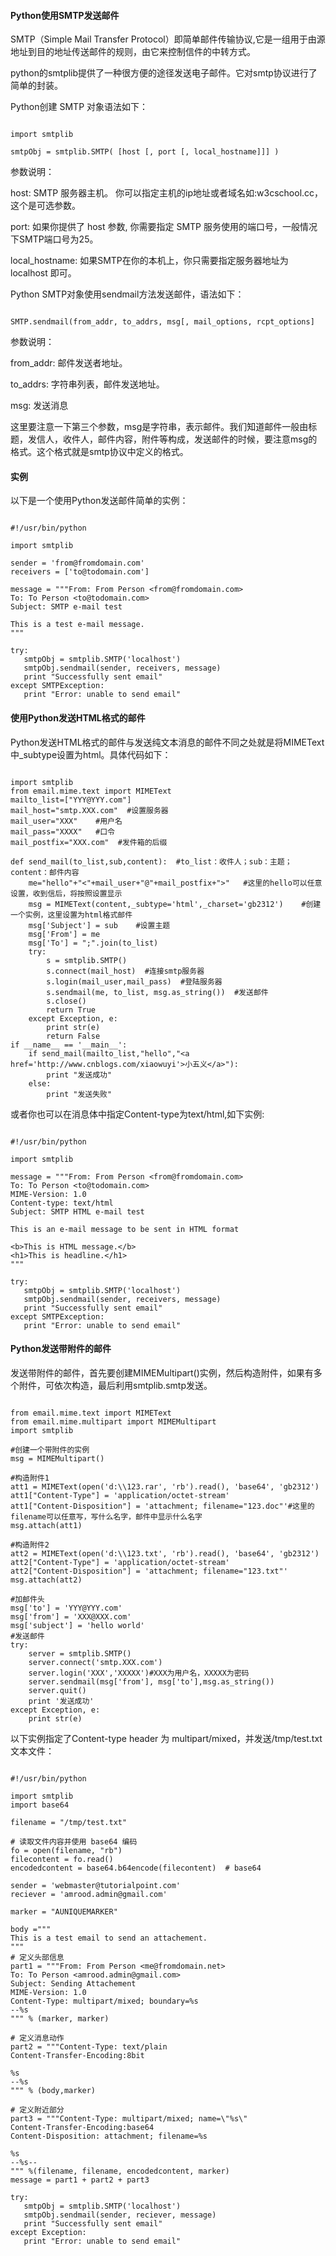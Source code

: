  
#### Python使用SMTP发送邮件
 SMTP（Simple Mail Transfer Protocol）即简单邮件传输协议,它是一组用于由源地址到目的地址传送邮件的规则，由它来控制信件的中转方式。

 python的smtplib提供了一种很方便的途径发送电子邮件。它对smtp协议进行了简单的封装。

 Python创建 SMTP 对象语法如下：

 
```

import smtplib

smtpObj = smtplib.SMTP( [host [, port [, local_hostname]]] )

```
 参数说明：

 
 host: SMTP 服务器主机。 你可以指定主机的ip地址或者域名如:w3cschool.cc，这个是可选参数。 

 port: 如果你提供了 host 参数, 你需要指定 SMTP 服务使用的端口号，一般情况下SMTP端口号为25。 

 local_hostname: 如果SMTP在你的本机上，你只需要指定服务器地址为 localhost 即可。 


Python SMTP对象使用sendmail方法发送邮件，语法如下：

 
```

SMTP.sendmail(from_addr, to_addrs, msg[, mail_options, rcpt_options]

```
 参数说明：

 
 from_addr: 邮件发送者地址。 

 to_addrs: 字符串列表，邮件发送地址。 

 msg: 发送消息 


这里要注意一下第三个参数，msg是字符串，表示邮件。我们知道邮件一般由标题，发信人，收件人，邮件内容，附件等构成，发送邮件的时候，要注意msg的格式。这个格式就是smtp协议中定义的格式。

 
#### 实例
 以下是一个使用Python发送邮件简单的实例：

 
```

#!/usr/bin/python

import smtplib

sender = 'from@fromdomain.com'
receivers = ['to@todomain.com']

message = """From: From Person <from@fromdomain.com>
To: To Person <to@todomain.com>
Subject: SMTP e-mail test

This is a test e-mail message.
"""

try:
   smtpObj = smtplib.SMTP('localhost')
   smtpObj.sendmail(sender, receivers, message)         
   print "Successfully sent email"
except SMTPException:
   print "Error: unable to send email"

```
 

#### 使用Python发送HTML格式的邮件
 Python发送HTML格式的邮件与发送纯文本消息的邮件不同之处就是将MIMEText中_subtype设置为html。具体代码如下：

 
```

import smtplib  
from email.mime.text import MIMEText  
mailto_list=["YYY@YYY.com"] 
mail_host="smtp.XXX.com"  #设置服务器
mail_user="XXX"    #用户名
mail_pass="XXXX"   #口令 
mail_postfix="XXX.com"  #发件箱的后缀
  
def send_mail(to_list,sub,content):  #to_list：收件人；sub：主题；content：邮件内容
    me="hello"+"<"+mail_user+"@"+mail_postfix+">"   #这里的hello可以任意设置，收到信后，将按照设置显示
    msg = MIMEText(content,_subtype='html',_charset='gb2312')    #创建一个实例，这里设置为html格式邮件
    msg['Subject'] = sub    #设置主题
    msg['From'] = me  
    msg['To'] = ";".join(to_list)  
    try:  
        s = smtplib.SMTP()  
        s.connect(mail_host)  #连接smtp服务器
        s.login(mail_user,mail_pass)  #登陆服务器
        s.sendmail(me, to_list, msg.as_string())  #发送邮件
        s.close()  
        return True  
    except Exception, e:  
        print str(e)  
        return False  
if __name__ == '__main__':  
    if send_mail(mailto_list,"hello","<a href='http://www.cnblogs.com/xiaowuyi'>小五义</a>"):  
        print "发送成功"  
    else:  
        print "发送失败"  

```
 或者你也可以在消息体中指定Content-type为text/html,如下实例:

 
```

#!/usr/bin/python

import smtplib

message = """From: From Person <from@fromdomain.com>
To: To Person <to@todomain.com>
MIME-Version: 1.0
Content-type: text/html
Subject: SMTP HTML e-mail test

This is an e-mail message to be sent in HTML format

<b>This is HTML message.</b>
<h1>This is headline.</h1>
"""

try:
   smtpObj = smtplib.SMTP('localhost')
   smtpObj.sendmail(sender, receivers, message)         
   print "Successfully sent email"
except SMTPException:
   print "Error: unable to send email"

```
 

#### Python发送带附件的邮件
 发送带附件的邮件，首先要创建MIMEMultipart()实例，然后构造附件，如果有多个附件，可依次构造，最后利用smtplib.smtp发送。

 
```

from email.mime.text import MIMEText
from email.mime.multipart import MIMEMultipart
import smtplib

#创建一个带附件的实例
msg = MIMEMultipart()

#构造附件1
att1 = MIMEText(open('d:\\123.rar', 'rb').read(), 'base64', 'gb2312')
att1["Content-Type"] = 'application/octet-stream'
att1["Content-Disposition"] = 'attachment; filename="123.doc"'#这里的filename可以任意写，写什么名字，邮件中显示什么名字
msg.attach(att1)

#构造附件2
att2 = MIMEText(open('d:\\123.txt', 'rb').read(), 'base64', 'gb2312')
att2["Content-Type"] = 'application/octet-stream'
att2["Content-Disposition"] = 'attachment; filename="123.txt"'
msg.attach(att2)

#加邮件头
msg['to'] = 'YYY@YYY.com'
msg['from'] = 'XXX@XXX.com'
msg['subject'] = 'hello world'
#发送邮件
try:
    server = smtplib.SMTP()
    server.connect('smtp.XXX.com')
    server.login('XXX','XXXXX')#XXX为用户名，XXXXX为密码
    server.sendmail(msg['from'], msg['to'],msg.as_string())
    server.quit()
    print '发送成功'
except Exception, e:  
    print str(e) 

```
 以下实例指定了Content-type header 为 multipart/mixed，并发送/tmp/test.txt 文本文件：

 
```

#!/usr/bin/python

import smtplib
import base64

filename = "/tmp/test.txt"

# 读取文件内容并使用 base64 编码
fo = open(filename, "rb")
filecontent = fo.read()
encodedcontent = base64.b64encode(filecontent)  # base64

sender = 'webmaster@tutorialpoint.com'
reciever = 'amrood.admin@gmail.com'

marker = "AUNIQUEMARKER"

body ="""
This is a test email to send an attachement.
"""
# 定义头部信息
part1 = """From: From Person <me@fromdomain.net>
To: To Person <amrood.admin@gmail.com>
Subject: Sending Attachement
MIME-Version: 1.0
Content-Type: multipart/mixed; boundary=%s
--%s
""" % (marker, marker)

# 定义消息动作
part2 = """Content-Type: text/plain
Content-Transfer-Encoding:8bit

%s
--%s
""" % (body,marker)

# 定义附近部分
part3 = """Content-Type: multipart/mixed; name=\"%s\"
Content-Transfer-Encoding:base64
Content-Disposition: attachment; filename=%s

%s
--%s--
""" %(filename, filename, encodedcontent, marker)
message = part1 + part2 + part3

try:
   smtpObj = smtplib.SMTP('localhost')
   smtpObj.sendmail(sender, reciever, message)
   print "Successfully sent email"
except Exception:
   print "Error: unable to send email"

```
 

